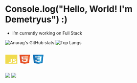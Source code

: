 <h1>Console.log("Hello, World! I'm Demetryus") :)</h1>
<ul>
  <li>I’m currently working on Full Stack</li>
</ul>

![Anurag's GitHub stats](https://github-readme-stats.vercel.app/api?username=DemetryusAlmeida&show_icons=true&theme=highcontrast)
![Top Langs](https://github-readme-stats.vercel.app/api/top-langs/?username=DemetryusAlmeida&hide_progress=true&theme=highcontrast)

<div style="display: inline_block"><br>
  <img align="center" alt="Demetryus-Js" height="30" width="40" src="https://raw.githubusercontent.com/devicons/devicon/master/icons/javascript/javascript-plain.svg">
  <img align="center" alt="Demetryus-HTML" height="30" width="40" src="https://raw.githubusercontent.com/devicons/devicon/master/icons/html5/html5-original.svg">
  <img align="center" alt="Demetryus-CSS" height="30" width="40" src="https://raw.githubusercontent.com/devicons/devicon/master/icons/css3/css3-original.svg">
</div>

  ##

<div>
  <a href = "mailto:demetryusluiz@gmail.com"><img src="https://img.shields.io/badge/-Gmail-%23333?style=for-the-badge&logo=gmail&logoColor=white" target="_blank"></a>
  <a href="https://www.linkedin.com/in/demetryus-almeida-a34ba819a/" target="_blank"><img src="https://img.shields.io/badge/-LinkedIn-%230077B5?style=for-the-badge&logo=linkedin&logoColor=white" target="_blank"></a>
</div>
